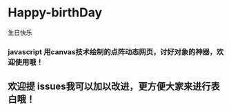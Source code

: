 # Happy-birthDay
生日快乐

### javascript 用canvas技术绘制的点阵动态网页，讨好对象的神器，欢迎使用哦！
## 欢迎提 issues我可以加以改进，更方便大家来进行表白哦！
